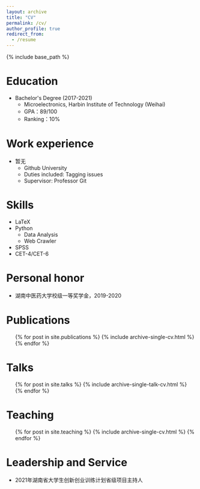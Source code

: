 ```yaml
---
layout: archive
title: "CV"
permalink: /cv/
author_profile: true
redirect_from:
  - /resume
---
```


{% include base_path %}

Education
======
* Bachelor's Degree (2017-2021) 
  * Microelectronics, Harbin Institute of Technology (Weihai)
  * GPA：89/100
  * Ranking：10%

Work experience
======
* 暂无
  * Github University
  * Duties included: Tagging issues
  * Supervisor: Professor Git

  
Skills
======
* LaTeX
* Python
   * Data Analysis
   * Web Crawler
* SPSS
* CET-4/CET-6

Personal honor
======
* 湖南中医药大学校级一等奖学金，2019-2020

Publications
======
  <ul>{% for post in site.publications %}
    {% include archive-single-cv.html %}
  {% endfor %}</ul>
  
Talks
======
  <ul>{% for post in site.talks %}
    {% include archive-single-talk-cv.html %}
  {% endfor %}</ul>
  
Teaching
======
  <ul>{% for post in site.teaching %}
    {% include archive-single-cv.html %}
  {% endfor %}</ul>
  
Leadership and Service
======
* 2021年湖南省大学生创新创业训练计划省级项目主持人
